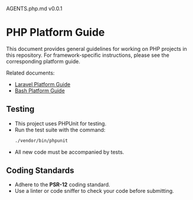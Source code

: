 AGENTS.php.md v0.0.1

# PHP Platform Guide

This document provides general guidelines for working on PHP projects in this repository. For framework-specific instructions, please see the corresponding platform guide.

Related documents:
- [Laravel Platform Guide](./AGENTS.php.laravel.md)
- [Bash Platform Guide](./AGENTS.bash.md)

## Testing

- This project uses PHPUnit for testing.
- Run the test suite with the command:
  ```bash
  ./vendor/bin/phpunit
  ```
- All new code must be accompanied by tests.

## Coding Standards

- Adhere to the **PSR-12** coding standard.
- Use a linter or code sniffer to check your code before submitting.
